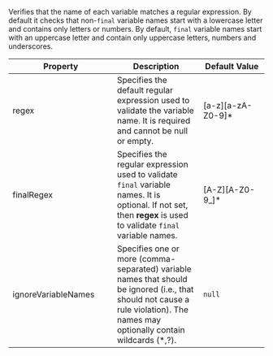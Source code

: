 Verifies that the name of each variable matches a regular expression. By
default it checks that non-`final` variable names start with a lowercase
letter and contains only letters or numbers. By default, `final`
variable names start with an uppercase letter and contain only uppercase
letters, numbers and underscores.

<table>
<colgroup>
<col style="width: 40%" />
<col style="width: 33%" />
<col style="width: 25%" />
</colgroup>
<thead>
<tr class="header">
<th>Property</th>
<th>Description</th>
<th>Default Value</th>
</tr>
</thead>
<tbody>
<tr class="odd">
<td>regex</td>
<td>Specifies the default regular expression used to validate the variable name. It is required and cannot be null or empty.</td>
<td>[a-z][a-zA-Z0-9]*</td>
</tr>
<tr class="even">
<td>finalRegex</td>
<td>Specifies the regular expression used to validate <code>final</code> variable names. It is optional. If not set, then <strong>regex</strong> is used to validate <code>final</code> variable names.</td>
<td>[A-Z][A-Z0-9_]*</td>
</tr>
<tr class="odd">
<td>ignoreVariableNames</td>
<td>Specifies one or more (comma-separated) variable names that should be ignored (i.e., that should not cause a rule violation). The names may optionally contain wildcards (*,?).</td>
<td><code>null</code></td>
</tr>
</tbody>
</table>
